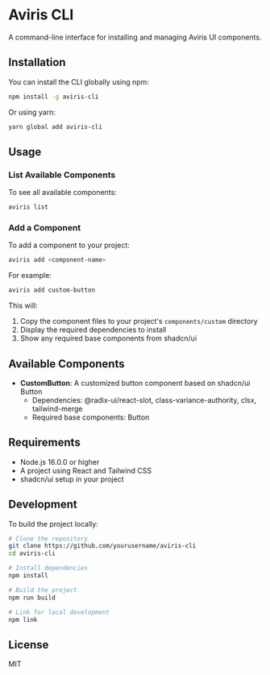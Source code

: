# Aviris CLI

A command-line interface for installing and managing Aviris UI components.

## Installation

You can install the CLI globally using npm:

```bash
npm install -g aviris-cli
```

Or using yarn:

```bash
yarn global add aviris-cli
```

## Usage

### List Available Components

To see all available components:

```bash
aviris list
```

### Add a Component

To add a component to your project:

```bash
aviris add <component-name>
```

For example:

```bash
aviris add custom-button
```

This will:

1. Copy the component files to your project's `components/custom` directory
2. Display the required dependencies to install
3. Show any required base components from shadcn/ui

## Available Components

- **CustomButton**: A customized button component based on shadcn/ui Button
  - Dependencies: @radix-ui/react-slot, class-variance-authority, clsx, tailwind-merge
  - Required base components: Button

## Requirements

- Node.js 16.0.0 or higher
- A project using React and Tailwind CSS
- shadcn/ui setup in your project

## Development

To build the project locally:

```bash
# Clone the repository
git clone https://github.com/yourusername/aviris-cli
cd aviris-cli

# Install dependencies
npm install

# Build the project
npm run build

# Link for local development
npm link
```

## License

MIT
